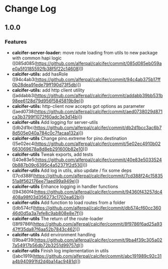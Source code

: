 # Change Log

## 1.0.0

### Features

- **calcifer-server-loader:** move route loading from utils to new package with common hapi logic ([085d085(https://github.com/alferpal/calcifer/commit/085d085eb059ae0a5f0185592fb38f5f22c14608)])
- **calcifer-utils:** add hasRole ([94c4ab3(https://github.com/alferpal/calcifer/commit/94c4ab375b17ff0b28dea91ede79ff190d73f5db)])
- **calcifer-utils:** add http client utility ([addabb3(https://github.com/alferpal/calcifer/commit/addabb39bb531b98ee6128d79d956f5845819b9e)])
- **calcifer-utils:** http-client now accepts got options as parameter ([aed0738(https://github.com/alferpal/calcifer/commit/aed0738029d871ca3b3799f1072f60adc3e3d14b)])
- **calcifer-utils** Add logging for server-utils ([db2d1bc(https://github.com/alferpal/calcifer/commit/db2d1bcc3ac6b78d505e040a784c0c7facaa132a)])
- **calcifer-utils** Change pino.extreme for pino.destination ([5e02ec4(https://github.com/alferpal/calcifer/commit/5e02ec4910b02663069678a8d8eb291600b82e10)])
- **calcifer-utils** Tweak exports, add tests ([40e83e5(https://github.com/alferpal/calcifer/commit/40e83e50335240b887b09c6395c4a52371f2d530)])
- **calcifer-utils** Add log in utils, also update / fix some deps ([7cd388f(https://github.com/alferpal/calcifer/commit/7cd388f24c1583551a8f562176ee71aed99a949e)])
- **calcifer-utils** Enhance logging in handler functions ([94360f4(https://github.com/alferpal/calcifer/commit/94360f43257dc4408a98f03d356273c1702ea62b)])
- **calcifer-utils** Add function to load routes from a folder ([db574cf(https://github.com/alferpal/calcifer/commit/db574cf60cc36046d0d5a3a7efe8c9ab808e8e7f)])
- **calcifer-utils** The return of the route-loader ([8f9786f(https://github.com/alferpal/calcifer/commit/8f9786f6ad25a9347ff35da87f6aa52b7843c462)])
- **calcifer-utils** Add environment handling ([9ba4f39(https://github.com/alferpal/calcifer/commit/9ba4f39c305a027a54917b56db72b3251d99757d)])
- **calcifer-utils** Finish log implementation in utils ([abc1919(https://github.com/alferpal/calcifer/commit/abc191989c92c31a4b940991fd2d4ba14ac9481d)])
